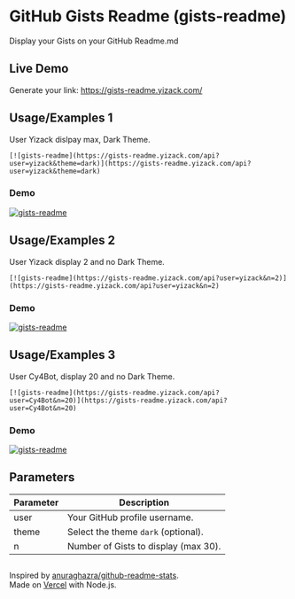 # GitHub Gists Readme (gists-readme)
Display your Gists on your GitHub Readme.md

## Live Demo
Generate your link: https://gists-readme.yizack.com/

## Usage/Examples 1
User Yizack dislpay max, Dark Theme.
```
[![gists-readme](https://gists-readme.yizack.com/api?user=yizack&theme=dark)](https://gists-readme.yizack.com/api?user=yizack&theme=dark)
```
### Demo
[![gists-readme](https://gists-readme.yizack.com/api?user=yizack&theme=dark)](https://gists-readme.yizack.com/api?user=yizack&theme=dark)

## Usage/Examples 2
User Yizack display 2 and no Dark Theme.
```
[![gists-readme](https://gists-readme.yizack.com/api?user=yizack&n=2)](https://gists-readme.yizack.com/api?user=yizack&n=2)
```
### Demo
[![gists-readme](https://gists-readme.yizack.com/api?user=yizack&n=2)](https://gists-readme.yizack.com/api?user=yizack&n=2)

## Usage/Examples 3
User Cy4Bot, display 20 and no Dark Theme.
```
[![gists-readme](https://gists-readme.yizack.com/api?user=Cy4Bot&n=20)](https://gists-readme.yizack.com/api?user=Cy4Bot&n=20)
```
### Demo
[![gists-readme](https://gists-readme.yizack.com/api?user=Cy4Bot&n=20)](https://gists-readme.yizack.com/api?user=Cy4Bot&n=20)



## Parameters

| Parameter | Description                           |
| --------- | ------------------------------------- |
| user      | Your GitHub profile username.         |
| theme     | Select the theme `dark` (optional).   |
| n         | Number of Gists to display (max 30).  |

##
Inspired by [anuraghazra/github-readme-stats](https://github.com/anuraghazra/github-readme-stats).\
Made on [Vercel](https://vercel.com/) with Node.js.